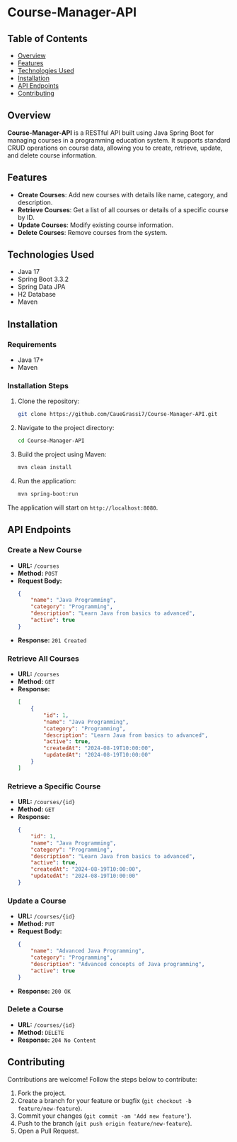# Course-Manager-API

## Table of Contents

- [Overview](#overview)
- [Features](#features)
- [Technologies Used](#technologies-used)
- [Installation](#installation)
- [API Endpoints](#api-endpoints)
- [Contributing](#contributing)

## Overview

**Course-Manager-API** is a RESTful API built using Java Spring Boot for managing courses in a programming education system. It supports standard CRUD operations on course data, allowing you to create, retrieve, update, and delete course information.

## Features

- **Create Courses**: Add new courses with details like name, category, and description.
- **Retrieve Courses**: Get a list of all courses or details of a specific course by ID.
- **Update Courses**: Modify existing course information.
- **Delete Courses**: Remove courses from the system.

## Technologies Used

- Java 17
- Spring Boot 3.3.2
- Spring Data JPA
- H2 Database
- Maven

## Installation

### Requirements

- Java 17+
- Maven

### Installation Steps

1. Clone the repository:
    ```sh
    git clone https://github.com/CaueGrassi7/Course-Manager-API.git
    ```
2. Navigate to the project directory:
    ```sh
    cd Course-Manager-API
    ```
3. Build the project using Maven:
    ```sh
    mvn clean install
    ```
4. Run the application:
    ```sh
    mvn spring-boot:run
    ```

The application will start on `http://localhost:8080`.

## API Endpoints

### Create a New Course

- **URL:** `/courses`
- **Method:** `POST`
- **Request Body:**
    ```json
    {
        "name": "Java Programming",
        "category": "Programming",
        "description": "Learn Java from basics to advanced",
        "active": true
    }
    ```
- **Response:** `201 Created`

### Retrieve All Courses

- **URL:** `/courses`
- **Method:** `GET`
- **Response:**
    ```json
    [
        {
            "id": 1,
            "name": "Java Programming",
            "category": "Programming",
            "description": "Learn Java from basics to advanced",
            "active": true,
            "createdAt": "2024-08-19T10:00:00",
            "updatedAt": "2024-08-19T10:00:00"
        }
    ]
    ```

### Retrieve a Specific Course

- **URL:** `/courses/{id}`
- **Method:** `GET`
- **Response:**
    ```json
    {
        "id": 1,
        "name": "Java Programming",
        "category": "Programming",
        "description": "Learn Java from basics to advanced",
        "active": true,
        "createdAt": "2024-08-19T10:00:00",
        "updatedAt": "2024-08-19T10:00:00"
    }
    ```

### Update a Course

- **URL:** `/courses/{id}`
- **Method:** `PUT`
- **Request Body:**
    ```json
    {
        "name": "Advanced Java Programming",
        "category": "Programming",
        "description": "Advanced concepts of Java programming",
        "active": true
    }
    ```
- **Response:** `200 OK`

### Delete a Course

- **URL:** `/courses/{id}`
- **Method:** `DELETE`
- **Response:** `204 No Content`

## Contributing

Contributions are welcome! Follow the steps below to contribute:

1. Fork the project.
2. Create a branch for your feature or bugfix (`git checkout -b feature/new-feature`).
3. Commit your changes (`git commit -am 'Add new feature'`).
4. Push to the branch (`git push origin feature/new-feature`).
5. Open a Pull Request.
